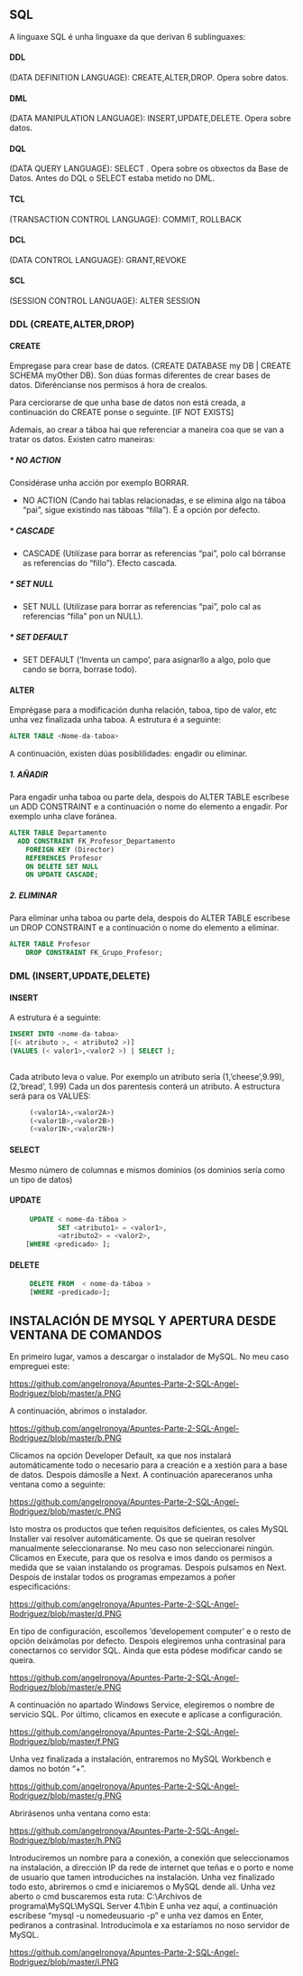 ## SQL
A linguaxe SQL é unha linguaxe da que derivan 6 sublinguaxes:
  
 #### DDL
 (DATA DEFINITION LANGUAGE): CREATE,ALTER,DROP. Opera sobre datos.
 #### DML
 (DATA MANIPULATION LANGUAGE): INSERT,UPDATE,DELETE. Opera sobre datos.
 #### DQL
 (DATA QUERY LANGUAGE): SELECT . Opera sobre os obxectos da Base de Datos.
 Antes do DQL o SELECT estaba metido no DML. 
 #### TCL
 (TRANSACTION CONTROL LANGUAGE): COMMIT, ROLLBACK
 #### DCL
 (DATA CONTROL LANGUAGE): GRANT,REVOKE
 #### SCL
 (SESSION CONTROL LANGUAGE): ALTER SESSION

 ### DDL (CREATE,ALTER,DROP)

  ####  CREATE
 Empregase para crear base de datos.
 (CREATE DATABASE my DB | CREATE SCHEMA myOther DB).
 Son dúas formas diferentes de crear bases de datos. Diferéncianse nos permisos á hora de crealos.

 Para cerciorarse de que unha base de datos non está creada, a continuación do CREATE ponse o seguinte.
 [IF NOT EXISTS]<nome-da-BD>
	
Ademais, ao crear a táboa hai que referenciar a maneira coa que se van a tratar os datos. Existen catro maneiras:

#####  * NO ACTION
Considérase unha acción por exemplo BORRAR. 
- NO ACTION (Cando hai tablas relacionadas, e se elimina algo na táboa “pai”, sigue existindo nas táboas “filla”). É a opción por defecto.

#####  * CASCADE
- CASCADE (Utilízase para borrar as referencias “pai”, polo cal bórranse as referencias do “fillo”). Efecto cascada.

#####  * SET NULL
- SET NULL (Utilízase para borrar as referencias “pai”, polo cal as referencias “filla” pon un NULL).

#####  * SET DEFAULT
- SET DEFAULT (‘Inventa un campo’, para asignarllo a algo, polo que cando se borra, borrase todo).

 ####  ALTER
 Emprégase para a modificación dunha relación, taboa, tipo de valor, etc unha vez finalizada unha taboa.
 A estrutura é a seguinte:
 ```sql	
ALTER TABLE <Nome-da-taboa> 
```
A continuación, existen dúas posiblilidades: engadir ou eliminar.
 
 ##### 1. AÑADIR
 Para engadir unha taboa ou parte dela, despois do ALTER TABLE <Nome-da-taboa> escríbese un ADD CONSTRAINT e a continuación 
 o nome do elemento a engadir. Por exemplo unha clave foránea. 

```sql	
ALTER TABLE Departamento
  ADD CONSTRAINT FK_Profesor_Departamento
    FOREIGN KEY (Director)
    REFERENCES Profesor
    ON DELETE SET NULL
    ON UPDATE CASCADE;
```
 
 ##### 2. ELIMINAR
 Para eliminar unha taboa ou parte dela, despois do ALTER TABLE <Nome-da-taboa> escríbese un DROP CONSTRAINT e a continuación 
 o nome do elemento a eliminar.
	
```sql
ALTER TABLE Profesor
    DROP CONSTRAINT FK_Grupo_Profesor;
```
 
 ### DML  (INSERT,UPDATE,DELETE)
 #### INSERT
 
 A estrutura é a seguinte:
```sql
INSERT INTO <nome-da-taboa>
[(< atributo >, < atributo2 >)]
(VALUES (< valor1>,<valor2 >) | SELECT );
 	 
```
Cada atributo leva o value. Por exemplo un atributo sería (1,’cheese’,9.99), (2,’bread’, 1.99)
Cada un dos parentesis conterá un atributo.
A estructura será para os VALUES:
```sql	
 	 (<valor1A>,<valor2A>)
	 (<valor1B>,<valor2B>)
	 (<valor1N>,<valor2N>)
```
	
#### SELECT
Mesmo número de columnas e mismos dominios (os dominios sería como un tipo de datos)

#### UPDATE
```sql	
 	 UPDATE < nome-da-táboa >
    	    SET <atributo1> = <valor1>,
        	<atributo2> = <valor2>,
	[WHERE <predicado> ];
```
#### DELETE
```sql	
 	 DELETE FROM  < nome-da-táboa >
	 [WHERE <predicado>];
```
## INSTALACIÓN DE MYSQL Y APERTURA DESDE VENTANA DE COMANDOS 

En primeiro lugar, vamos a descargar o instalador de MySQL. No meu caso empreguei este:

https://github.com/angelronoya/Apuntes-Parte-2-SQL-Angel-Rodriguez/blob/master/a.PNG

A continuación, abrimos o instalador.

https://github.com/angelronoya/Apuntes-Parte-2-SQL-Angel-Rodriguez/blob/master/b.PNG

Clicamos na opción Developer Default, xa que nos instalará automáticamente todo o necesario para a creación e a xestión para a base de datos. Despois dámoslle a Next.
A continuación apareceranos unha ventana como a seguinte:

https://github.com/angelronoya/Apuntes-Parte-2-SQL-Angel-Rodriguez/blob/master/c.PNG

Isto mostra os productos que teñen requisitos deficientes, os cales MySQL Installer vai resolver automáticamente. Os que se queiran resolver manualmente seleccionaranse. No meu caso non seleccionarei ningún. Clicamos en Execute, para que os resolva e imos dando os permisos a medida que se vaian instalando os programas. Despois pulsamos en Next.
Despois de instalar todos os programas empezamos a poñer especificacións:

https://github.com/angelronoya/Apuntes-Parte-2-SQL-Angel-Rodriguez/blob/master/d.PNG

En tipo de configuración, escollemos ‘developement computer’ e o resto de opción deixámolas por defecto.
Despois elegiremos unha contrasinal para conectarnos co servidor SQL. Ainda que esta pódese modificar cando se queira.

https://github.com/angelronoya/Apuntes-Parte-2-SQL-Angel-Rodriguez/blob/master/e.PNG

A continuación no apartado Windows Service, elegiremos o nombre de servicio SQL.
Por último, clicamos en execute e aplícase a configuración.

https://github.com/angelronoya/Apuntes-Parte-2-SQL-Angel-Rodriguez/blob/master/f.PNG

Unha vez finalizada a instalación, entraremos no  MySQL Workbench e damos no botón “+”. 

https://github.com/angelronoya/Apuntes-Parte-2-SQL-Angel-Rodriguez/blob/master/g.PNG

Abrirásenos unha ventana como esta: 

https://github.com/angelronoya/Apuntes-Parte-2-SQL-Angel-Rodriguez/blob/master/h.PNG

Introduciremos un nombre para a conexión, a conexión que seleccionamos na instalación, a dirección IP da rede de internet que teñas e o porto e nome de usuario que tamen introduciches na instalación. 
Unha vez finalizado todo esto, abriremos o cmd e iniciaremos o MySQL dende alí.
Unha vez aberto o cmd buscaremos esta ruta: 
C:\Archivos de programa\MySQL\MySQL Server 4.1\bin
E unha vez aquí, a continuación escríbese “mysql -u nomedeusuario -p” e unha vez damos en Enter, pediranos a contrasinal. Introducímola e xa estaríamos no noso servidor de MySQL.

https://github.com/angelronoya/Apuntes-Parte-2-SQL-Angel-Rodriguez/blob/master/i.PNG
